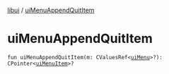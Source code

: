 [libui](README.md) / [uiMenuAppendQuitItem](ui-menu-append-quit-item.md)

# uiMenuAppendQuitItem

`fun uiMenuAppendQuitItem(m: CValuesRef<`[`uiMenu`](ui-menu.md)`>?): CPointer<`[`uiMenuItem`](ui-menu-item.md)`>?`